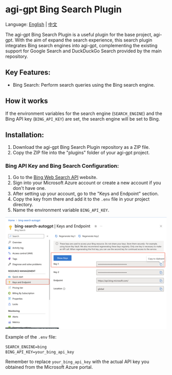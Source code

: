 # agi-gpt Bing Search Plugin

Language: [English](https://github.com/coozila/agi-gpt-plugins/tree/master/src/agi-gpt_plugins/bing_search/README.md) | [中文](https://github.com/coozila/agi-gpt-plugins/tree/master/src/agi-gpt_plugins/bing_search/README.zh.md)

The agi-gpt Bing Search Plugin is a useful plugin for the base project, agi-gpt. With the aim of expand the search experience, this search plugin integrates Bing search engines into agi-gpt, complementing the existing support for Google Search and DuckDuckGo Search provided by the main repository.

## Key Features:
- Bing Search: Perform search queries using the Bing search engine.

## How it works
If the environment variables for the search engine (`SEARCH_ENGINE`) and the Bing API key (`BING_API_KEY`) are set, the search engine will be set to Bing.

## Installation:
1. Download the agi-gpt Bing Search Plugin repository as a ZIP file.
2. Copy the ZIP file into the "plugins" folder of your agi-gpt project.

### Bing API Key and Bing Search Configuration:
1. Go to the [Bing Web Search API](https://www.microsoft.com/en-us/bing/apis/bing-web-search-api) website.
2. Sign into your Microsoft Azure account or create a new account if you don't have one.
3. After setting up your account, go to the "Keys and Endpoint" section.
4. Copy the key from there and add it to the `.env` file in your project directory.
5. Name the environment variable `BING_API_KEY`.

![Azure Key](./screenshots/azure_api.png)

Example of the `.env` file:
```
SEARCH_ENGINE=bing
BING_API_KEY=your_bing_api_key
```

Remember to replace `your_bing_api_key` with the actual API key you obtained from the Microsoft Azure portal.
